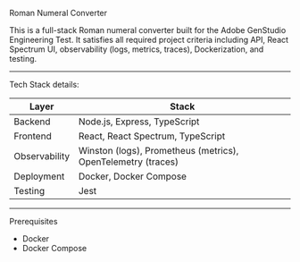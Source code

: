 Roman Numeral Converter 

This is a full-stack Roman numeral converter built for the Adobe GenStudio Engineering Test. It satisfies all required project criteria including API, React Spectrum UI, observability (logs, metrics, traces), Dockerization, and testing.

---

Tech Stack details: 

| Layer      | Stack                                  |
|------------|----------------------------------------|
| Backend    | Node.js, Express, TypeScript           |
| Frontend   | React, React Spectrum, TypeScript      |
| Observability | Winston (logs), Prometheus (metrics), OpenTelemetry (traces) |
| Deployment | Docker, Docker Compose                 |
| Testing    | Jest                                   |

---


Prerequisites

- Docker
- Docker Compose


